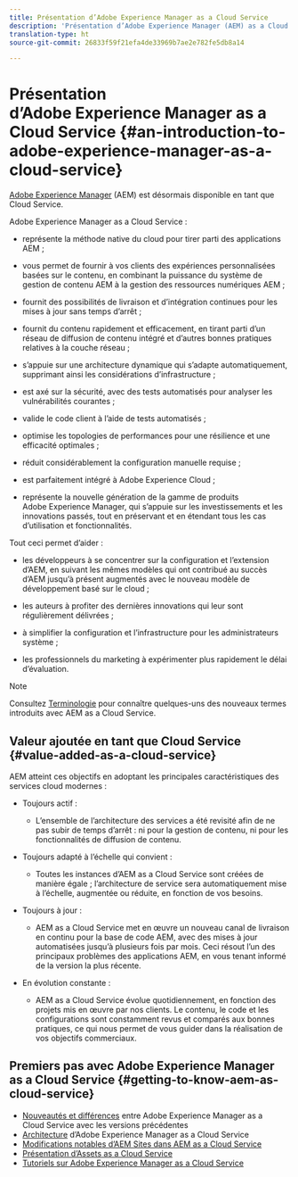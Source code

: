 ```yaml
---
title: Présentation d’Adobe Experience Manager as a Cloud Service
description: 'Présentation d’Adobe Experience Manager (AEM) as a Cloud Service. '
translation-type: ht
source-git-commit: 26833f59f21efa4de33969b7ae2e782fe5db8a14

---
```



# Présentation d’Adobe Experience Manager as a Cloud Service {#an-introduction-to-adobe-experience-manager-as-a-cloud-service}

[Adobe Experience Manager](https://www.adobe.com/fr/marketing/experience-manager.html) (AEM) est désormais disponible en tant que Cloud Service.

Adobe Experience Manager as a Cloud Service :

* représente la méthode native du cloud pour tirer parti des applications AEM ;

* vous permet de fournir à vos clients des expériences personnalisées basées sur le contenu, en combinant la puissance du système de gestion de contenu AEM à la gestion des ressources numériques AEM ;

* fournit des possibilités de livraison et d’intégration continues pour les mises à jour sans temps d’arrêt ;

* fournit du contenu rapidement et efficacement, en tirant parti d’un réseau de diffusion de contenu intégré et d’autres bonnes pratiques relatives à la couche réseau ;

* s’appuie sur une architecture dynamique qui s’adapte automatiquement, supprimant ainsi les considérations d’infrastructure ;

* est axé sur la sécurité, avec des tests automatisés pour analyser les vulnérabilités courantes ;

* valide le code client à l’aide de tests automatisés ;

* optimise les topologies de performances pour une résilience et une efficacité optimales ;

* réduit considérablement la configuration manuelle requise ;

* est parfaitement intégré à Adobe Experience Cloud ;

* représente la nouvelle génération de la gamme de produits Adobe Experience Manager, qui s’appuie sur les investissements et les innovations passés, tout en préservant et en étendant tous les cas d’utilisation et fonctionnalités.

Tout ceci permet d’aider :

* les développeurs à se concentrer sur la configuration et l’extension d’AEM, en suivant les mêmes modèles qui ont contribué au succès d’AEM jusqu’à présent augmentés avec le nouveau modèle de développement basé sur le cloud ;

* les auteurs à profiter des dernières innovations qui leur sont régulièrement délivrées ;

* à simplifier la configuration et l’infrastructure pour les administrateurs système ;

* les professionnels du marketing à expérimenter plus rapidement le délai d’évaluation.

>[!NOTE]
>
>Consultez [Terminologie](terminology.md) pour connaître quelques-uns des nouveaux termes introduits avec AEM as a Cloud Service.

## Valeur ajoutée en tant que Cloud Service {#value-added-as-a-cloud-service}

AEM atteint ces objectifs en adoptant les principales caractéristiques des services cloud modernes :

* Toujours actif :

   * L’ensemble de l’architecture des services a été revisité afin de ne pas subir de temps d’arrêt : ni pour la gestion de contenu, ni pour les fonctionnalités de diffusion de contenu.

* Toujours adapté à l’échelle qui convient :

   * Toutes les instances d’AEM as a Cloud Service sont créées de manière égale ; l’architecture de service sera automatiquement mise à l’échelle, augmentée ou réduite, en fonction de vos besoins.

* Toujours à jour :

   * AEM as a Cloud Service met en œuvre un nouveau canal de livraison en continu pour la base de code AEM, avec des mises à jour automatisées jusqu’à plusieurs fois par mois. Ceci résout l’un des principaux problèmes des applications AEM, en vous tenant informé de la version la plus récente.

* En évolution constante :

   * AEM as a Cloud Service évolue quotidiennement, en fonction des projets mis en œuvre par nos clients. Le contenu, le code et les configurations sont constamment revus et comparés aux bonnes pratiques, ce qui nous permet de vous guider dans la réalisation de vos objectifs commerciaux.

## Premiers pas avec Adobe Experience Manager as a Cloud Service {#getting-to-know-aem-as-cloud-service}

* [Nouveautés et différences](/help/overview/what-is-new-and-different.md) entre Adobe Experience Manager as a Cloud Service avec les versions précédentes
* [Architecture](/help/core-concepts/architecture.md) d’Adobe Experience Manager as a Cloud Service
* [Modifications notables d’AEM Sites dans AEM as a Cloud Service](/help/sites-cloud/sites-cloud-changes.md)
* [Présentation d’Assets as a Cloud Service](/help/assets/overview.md)
* [Tutoriels sur Adobe Experience Manager as a Cloud Service](https://docs.adobe.com/content/help/en/experience-manager-learn/cloud-service/overview.html)